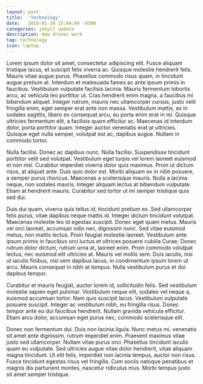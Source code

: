 ```yaml
---
layout: post
title:  'Technology'
date:   2016-01-30 15:04:04 -0500
categories: jekyll update
description: How drones work
tag: technology
icon: laptop
---
```

Lorem ipsum dolor sit amet, consectetur adipiscing elit. Fusce aliquam tristique lacus, et suscipit felis viverra ac. Quisque molestie hendrerit felis. Mauris vitae augue purus. Phasellus commodo risus quam, in tincidunt augue pretium at. Interdum et malesuada fames ac ante ipsum primis in faucibus. Vestibulum vulputate facilisis lacinia. Mauris fermentum lobortis arcu, ac vehicula leo porttitor ut. Cras hendrerit enim magna, a faucibus mi bibendum aliquet. Integer rutrum, mauris nec ullamcorper cursus, justo velit fringilla enim, eget semper erat ante non massa. Vestibulum mattis, ex in sodales sagittis, libero ex consequat arcu, eu porta enim erat in mi. Quisque ultricies fermentum elit, a facilisis quam efficitur ac. Maecenas id interdum dolor, porta porttitor quam. Integer auctor venenatis erat at ultricies. Quisque eget nulla semper, volutpat est ac, dapibus augue. Nullam in commodo tortor.

Nulla facilisi. Donec ac dapibus nunc. Nulla facilisi. Suspendisse tincidunt porttitor velit sed volutpat. Vestibulum eget turpis vel lorem laoreet euismod et non nisl. Curabitur imperdiet viverra dolor quis maximus. Proin ut dictum risus, at aliquet ante. Duis quis dolor est. Morbi aliquam ex in nibh posuere, a semper purus rhoncus. Maecenas a scelerisque mauris. Nulla a lacinia neque, non sodales mauris. Integer aliquam lectus at bibendum vulputate. Etiam at hendrerit mauris. Curabitur sed tortor ut mi semper tristique quis sed dui.

Duis dui quam, viverra quis tellus id, tincidunt pretium ex. Sed ullamcorper felis purus, vitae dapibus neque mattis id. Integer dictum tincidunt volutpat. Maecenas molestie leo id egestas suscipit. Donec eget quam metus. Mauris vel orci laoreet, accumsan odio nec, dignissim nunc. Sed vitae euismod metus, non mattis lectus. Proin feugiat molestie laoreet. Vestibulum ante ipsum primis in faucibus orci luctus et ultrices posuere cubilia Curae; Donec rutrum dolor dictum, rutrum urna at, laoreet enim. Proin commodo volutpat lectus, nec euismod elit ultricies at. Mauris vel mollis sem. Duis iaculis, nisi ut iaculis finibus, nisl sem dapibus lacus, in condimentum ipsum lorem ut arcu. Mauris consequat in nibh at tempus. Nulla vestibulum purus et dui dapibus tempor.

Curabitur et mauris feugiat, auctor lorem id, sollicitudin felis. Sed vestibulum molestie sapien eget pulvinar. Vestibulum neque elit, sodales vel neque a, euismod accumsan tortor. Nam quis suscipit lacus. Vestibulum vulputate posuere suscipit. Integer ac vestibulum nibh, eu fringilla risus. Donec tempor ante eu dui faucibus hendrerit. Nullam gravida vehicula efficitur. Etiam arcu dolor, accumsan eget purus nec, commodo scelerisque elit.

Donec non fermentum dui. Duis non lacinia ligula. Nunc metus mi, venenatis sit amet ante dignissim, rutrum imperdiet enim. Praesent maximus vitae justo sed ullamcorper. Nullam vitae purus orci. Phasellus tincidunt iaculis quam eu vulputate. Sed ultricies augue vitae dolor hendrerit, vitae aliquam magna tincidunt. Ut elit felis, imperdiet non lacinia tempus, auctor non risus. Fusce tincidunt egestas risus vel fringilla. Cum sociis natoque penatibus et magnis dis parturient montes, nascetur ridiculus mus. Morbi tempus justo sit amet semper tristique.
